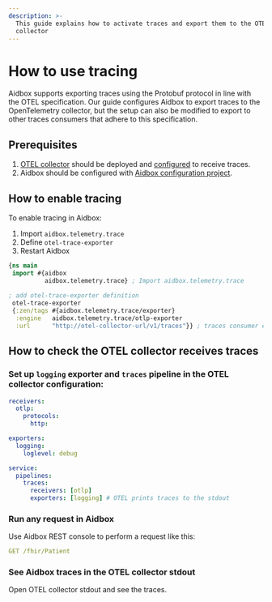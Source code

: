 ```yaml
---
description: >-
  This guide explains how to activate traces and export them to the OTEL
  collector
---
```


# How to use tracing

Aidbox supports exporting traces using the Protobuf protocol in line with the OTEL specification. Our guide configures Aidbox to export traces to the OpenTelemetry collector, but the setup can also be modified to export to other traces consumers that adhere to this specification.

## Prerequisites&#x20;

1. [OTEL collector](https://opentelemetry.io/docs/collector/) should be deployed and [configured](https://opentelemetry.io/docs/collector/configuration/) to receive traces.
2. Aidbox should be configured with [Aidbox configuration project](../../../aidbox-configuration/aidbox-zen-lang-project/).

## How to enable tracing&#x20;

To enable tracing in Aidbox:

1. Import `aidbox.telemetry.trace`
2. Define `otel-trace-exporter`
3. Restart Aidbox

```clojure
{ns main
 import #{aidbox
          aidbox.telemetry.trace} ; Import aidbox.telemetry.trace
 
; add otel-trace-exporter definition
 otel-trace-exporter
 {:zen/tags #{aidbox.telemetry.trace/exporter}
  :engine   aidbox.telemetry.trace/otlp-exporter
  :url      "http://otel-collector-url/v1/traces"}} ; traces consumer endpoint
```

## How to check the OTEL collector receives traces&#x20;

### Set up `logging` exporter and `traces` pipeline in the OTEL collector configuration:

```yaml
receivers:
  otlp:
    protocols:
      http:

exporters:
  logging:
    loglevel: debug

service:
  pipelines:
    traces:
      receivers: [otlp]
      exporters: [logging] # OTEL prints traces to the stdout
```

### Run any request in Aidbox

Use Aidbox REST console to perform a request like this:

```yaml
GET /fhir/Patient
```

### See Aidbox traces in the OTEL collector stdout

Open OTEL collector stdout and see the traces.

